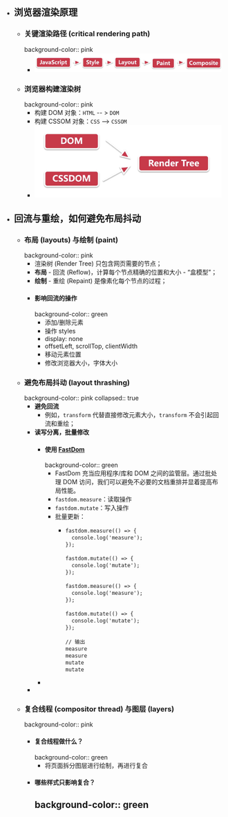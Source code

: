 - ## 浏览器渲染原理
	- ### 关键渲染路径 (critical rendering path)
	  background-color:: pink
		- ![image.png](../assets/image_1696597634114_0.png)
	- ### 浏览器构建渲染树
	  background-color:: pink
		- 构建 DOM 对象：`HTML`  -- > `DOM`
		- 构建 CSSOM 对象：`CSS` --> `CSSOM`
		- ![image.png](../assets/image_1696598576022_0.png)
- ## 回流与重绘，如何避免布局抖动
	- ### 布局 (layouts) 与绘制 (paint)
	  background-color:: pink
		- 渲染树 (Render Tree) 只包含网页需要的节点；
		- **布局** - 回流 (Reflow)，计算每个节点精确的位置和大小 - “盒模型”；
		- **绘制** - 重绘 (Repaint) 是像素化每个节点的过程；
		- #### 影响回流的操作
		  background-color:: green
			- 添加/删除元素
			- 操作 styles
			- display: none
			- offsetLeft, scrollTop, clientWidth
			- 移动元素位置
			- 修改浏览器大小，字体大小
	- ### 避免布局抖动 (layout thrashing)
	  background-color:: pink
	  collapsed:: true
		- **避免回流**
			- 例如，`transform` 代替直接修改元素大小，`transform` 不会引起回流和重绘；
		- **读写分离，批量修改**
			- #### 使用 [FastDom](https://github.com/wilsonpage/fastdom)
			  background-color:: green
				- FastDom 充当应用程序/库和 DOM 之间的监管层。通过批处理 DOM 访问，我们可以避免不必要的文档重排并显着提高布局性能。
				- `fastdom.measure`：读取操作
				- `fastdom.mutate`：写入操作
				- 批量更新：
					- ```
					  fastdom.measure(() => {
					    console.log('measure');
					  });
					  
					  fastdom.mutate(() => {
					    console.log('mutate');
					  });
					  
					  fastdom.measure(() => {
					    console.log('measure');
					  });
					  
					  fastdom.mutate(() => {
					    console.log('mutate');
					  });
					  
					  // 输出
					  measure
					  measure
					  mutate
					  mutate
					  ```
			-
		-
	- ### 复合线程 (compositor thread) 与图层 (layers)
	  background-color:: pink
		- #### 复合线程做什么？
		  background-color:: green
			- 将页面拆分图层进行绘制，再进行复合
		- #### 哪些样式只影响复合？
		  background-color:: green
			-